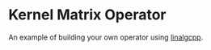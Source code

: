 # Kernel Matrix Operator

An example of building your own operator using [linalgcpp](https://github.com/gelever/linalgcpp).
